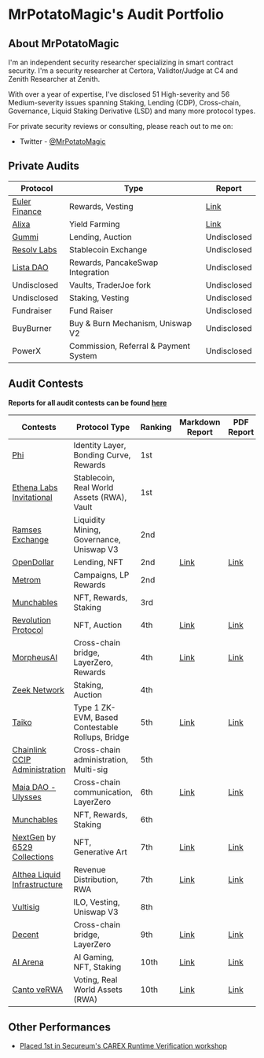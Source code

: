 # MrPotatoMagic's Audit Portfolio

## About MrPotatoMagic

I'm an independent security researcher specializing in smart contract security. I'm a security researcher at Certora, Validtor/Judge at C4 and Zenith Researcher at Zenith.

With over a year of expertise, I've disclosed 51 High-severity and 56 Medium-severity issues spanning Staking, Lending (CDP), Cross-chain, Governance, Liquid Staking Derivative (LSD) and many more protocol types.

For private security reviews or consulting, please reach out to me on:
 - Twitter - [@MrPotatoMagic](https://twitter.com/MrPotatoMagic)

## Private Audits

| Protocol                                    | Type                                  | Report                                                                                 |
|---------------------------------------------|---------------------------------------|----------------------------------------------------------------------------------------|
| [Euler Finance](https://app.euler.finance/) | Rewards, Vesting                      | [Link](https://github.com/CDSecurity/audits/blob/main/audit%20reports/Euler_Audit.pdf) |
| [Alixa](https://alixa.io/)                  | Yield Farming                         | [Link](./solo/Alixa%20Protocol%20Security%20Report.pdf)                                |
| [Gummi](https://gummi.fi/)                  | Lending, Auction                      | Undisclosed                                                                            |
| [Resolv Labs](https://resolv.xyz/)          | Stablecoin Exchange                   | Undisclosed                                                                            |
| [Lista DAO](https://lista.org/)             | Rewards, PancakeSwap Integration      | Undisclosed                                                                            |
| Undisclosed                                 | Vaults, TraderJoe fork                | Undisclosed                                                                            |
| Undisclosed                                 | Staking, Vesting                      | Undisclosed                                                                            |
| Fundraiser                                  | Fund Raiser                           | Undisclosed                                                                            |
| BuyBurner                                   | Buy & Burn Mechanism, Uniswap V2      | Undisclosed                                                                            |
| PowerX                                      | Commission, Referral & Payment System | Undisclosed                                                                            |

## Audit Contests

**Reports for all audit contests can be found [here](./audit-contests.md)**

| Contests                                                                                                                                                                     | Protocol Type                                    | Ranking | Markdown Report                           | PDF Report                                 |
|------------------------------------------------------------------------------------------------------------------------------------------------------------------------------|--------------------------------------------------|---------|-------------------------------------------|--------------------------------------------|
| [Phi](https://code4rena.com/audits/2024-08-phi)                                                                                                                              | Identity Layer, Bonding Curve, Rewards           | 1st     |                                           |                                            |
| [Ethena Labs Invitational](https://x.com/code4rena/status/1862568944403718177)                                                                                               | Stablecoin, Real World Assets (RWA), Vault       | 1st     |                                           |                                            |
| [Ramses Exchange](https://code4rena.com/audits/2024-10-ramses-exchange)                                                                                                      | Liquidity Mining, Governance, Uniswap V3         | 2nd     |                                           |                                            |
| [OpenDollar](https://code4rena.com/contests/2023-10-open-dollar#top)                                                                                                         | Lending, NFT                                     | 2nd     | [Link](./code4rena/2023-10-opendollar.md) | [Link](./code4rena/2023-10-opendollar.pdf) |
| [Metrom](https://app.hats.finance/audit-competitions/metrom-0xfdfc6d4ac5807d7460da20a3a1c0c84ef2b9c5a2/leaderboard)                                                          | Campaigns, LP Rewards                            | 2nd     |                                           |                                            |
| [Munchables](https://code4rena.com/audits/2024-07-munchables#top)                                                                                                            | NFT, Rewards, Staking                            | 3rd     |                                           |                                            |
| [Revolution Protocol](https://code4rena.com/audits/2023-12-revolution-protocol#top)                                                                                          | NFT, Auction                                     | 4th     | [Link](./code4rena/2023-12-revolution.md) | [Link](./code4rena/2023-12-revolution.pdf) |
| [MorpheusAI](https://www.codehawks.com/contests/clrzgrole0007xtsq0gfdw8if)                                                                                                   | Cross-chain bridge, LayerZero, Rewards           | 4th     | [Link](./codehawks/2024-01-morpheusai.md) | [Link](./codehawks/2024-01-morpheusai.pdf) |
| [Zeek Network](https://app.secure3.io/f1da07fd4c?tab=winners)                                                                                                                | Staking, Auction                                 | 4th     |                                           |                                            |
| [Taiko](https://code4rena.com/audits/2024-03-taiko#top)                                                                                                                      | Type 1 ZK-EVM, Based Contestable Rollups, Bridge | 5th     | [Link](./code4rena/2024-03-taiko.md)      | [Link](./code4rena/2024-03-taiko.pdf)      |
| [Chainlink CCIP Administration](https://code4rena.com/contests/2023-07-chainlink-cross-chain-contract-administration-multi-signature-contract-timelock-and-call-proxies#top) | Cross-chain administration, Multi-sig            | 5th     |                                           |                                            |
| [Maia DAO - Ulysses](https://code4rena.com/contests/2023-09-maia-dao-ulysses#top)                                                                                            | Cross-chain communication, LayerZero             | 6th     | [Link](./code4rena/2023-09-maia.md)       | [Link](./code4rena/2023-09-maia.pdf)       |
| [Munchables](https://code4rena.com/audits/2024-05-munchables#top)                                                                                                            | NFT, Rewards, Staking                            | 6th     |                                           |                                            |
| [NextGen](https://code4rena.com/audits/2023-10-nextgen#top) by [6529 Collections](https://twitter.com/6529Collections)                                                       | NFT, Generative Art                              | 7th     | [Link](./code4rena/2023-10-nextgen.md)    | [Link](./code4rena/2023-10-nextgen.pdf)    |
| [Althea Liquid Infrastructure](https://code4rena.com/audits/2024-02-althea-liquid-infrastructure#top)                                                                        | Revenue Distribution, RWA                        | 7th     | [Link](./code4rena/2024-02-althea.md)     | [Link](./code4rena/2024-02-althea.pdf)     |
| [Vultisig](https://code4rena.com/audits/2024-06-vultisig#top)                                                                                                                | ILO, Vesting, Uniswap V3                         | 8th     |                                           |                                            |
| [Decent](https://code4rena.com/audits/2024-01-decent#top)                                                                                                                    | Cross-chain bridge, LayerZero                    | 9th     | [Link](./code4rena/2024-01-decent.md)     | [Link](./code4rena/2024-01-decent.pdf)     |
| [AI Arena](https://code4rena.com/audits/2024-02-ai-arena#top)                                                                                                                | AI Gaming, NFT, Staking                          | 10th    | [Link](./code4rena/2024-02-aiarena.md)    | [Link](./code4rena/2024-02-aiarena.pdf)    |
| [Canto veRWA](https://code4rena.com/contests/2023-08-verwa#top)                                                                                                              | Voting, Real World Assets (RWA)                  | 10th    | [Link](./code4rena/2023-08-verwa.md)      | [Link](./code4rena/2023-08-verwa.pdf)      |

## Other Performances

 - [Placed 1st in Secureum's CAREX Runtime Verification workshop](https://x.com/MrPotatoMagic/status/1779934145554399516)